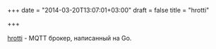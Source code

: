 +++
date = "2014-03-20T13:07:01+03:00"
draft = false
title = "hrotti"

+++

<p><span style="line-height: 1.6em;"><a href="https://github.com/alsm/hrotti">hrotti</a> -&nbsp;</span>MQTT брокер, написанный на Go.</p>


